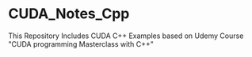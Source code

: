 # CUDA_Notes_Cpp

This Repository Includes CUDA C++ Examples based on Udemy Course "CUDA programming Masterclass with C++"


